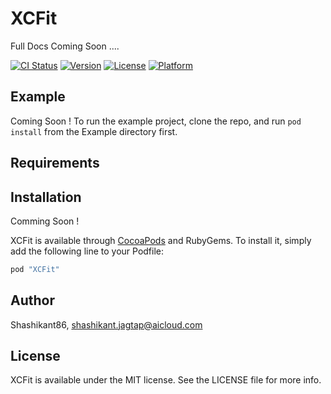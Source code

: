 # XCFit

Full Docs Coming Soon ....

[![CI Status](http://img.shields.io/travis/Shashikant86/XCFit.svg?style=flat)](https://travis-ci.org/Shashikant86/XCFit)
[![Version](https://img.shields.io/cocoapods/v/XCFit.svg?style=flat)](http://cocoapods.org/pods/XCFit)
[![License](https://img.shields.io/cocoapods/l/XCFit.svg?style=flat)](http://cocoapods.org/pods/XCFit)
[![Platform](https://img.shields.io/cocoapods/p/XCFit.svg?style=flat)](http://cocoapods.org/pods/XCFit)

## Example
Coming Soon !
To run the example project, clone the repo, and run `pod install` from the Example directory first.

## Requirements

## Installation

Comming Soon !

XCFit is available through [CocoaPods](http://cocoapods.org) and RubyGems. To install
it, simply add the following line to your Podfile:

```ruby
pod "XCFit"
```

## Author

Shashikant86, shashikant.jagtap@aicloud.com

## License

XCFit is available under the MIT license. See the LICENSE file for more info.
